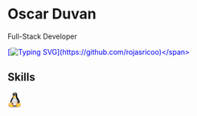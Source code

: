 
# Oscar Duvan
Full-Stack Developer

<span style="color: blue">[![Typing SVG](https://readme-typing-svg.herokuapp.com?font=Fira+Code&pause=1000&color=000000&width=435&lines=Hello!+I'm+Oscar+Duvan,+full-stack+developer.+My+skills:)](https://github.com/rojasricoo)</span>

## Skills

<svg xmlns="http://www.w3.org/2000/svg" width="27.77" height="32" viewBox="0 0 256 295"><defs><linearGradient id="logosLinuxTux0" x1="48.548%" x2="51.047%" y1="115.276%" y2="41.364%"><stop offset="0%" stop-color="#FFEED7"/><stop offset="100%" stop-color="#BDBFC2"/></linearGradient><linearGradient id="logosLinuxTux1" x1="54.407%" x2="46.175%" y1="2.404%" y2="90.542%"><stop offset="0%" stop-color="#FFF" stop-opacity=".8"/><stop offset="100%" stop-color="#FFF" stop-opacity="0"/></linearGradient><linearGradient id="logosLinuxTux2" x1="51.86%" x2="47.947%" y1="88.248%" y2="9.748%"><stop offset="0%" stop-color="#FFEED7"/><stop offset="100%" stop-color="#BDBFC2"/></linearGradient><linearGradient id="logosLinuxTux3" x1="49.925%" x2="49.924%" y1="85.49%" y2="13.811%"><stop offset="0%" stop-color="#FFEED7"/><stop offset="100%" stop-color="#BDBFC2"/></linearGradient><linearGradient id="logosLinuxTux4" x1="53.901%" x2="45.956%" y1="3.102%" y2="93.895%"><stop offset="0%" stop-color="#FFF" stop-opacity=".65"/><stop offset="100%" stop-color="#FFF" stop-opacity="0"/></linearGradient><linearGradient id="logosLinuxTux5" x1="45.593%" x2="54.811%" y1="5.475%" y2="93.524%"><stop offset="0%" stop-color="#FFF" stop-opacity=".65"/><stop offset="100%" stop-color="#FFF" stop-opacity="0"/></linearGradient><linearGradient id="logosLinuxTux6" x1="49.984%" x2="49.984%" y1="89.845%" y2="40.632%"><stop offset="0%" stop-color="#FFEED7"/><stop offset="100%" stop-color="#BDBFC2"/></linearGradient><linearGradient id="logosLinuxTux7" x1="53.505%" x2="42.746%" y1="99.975%" y2="23.545%"><stop offset="0%" stop-color="#FFEED7"/><stop offset="100%" stop-color="#BDBFC2"/></linearGradient><linearGradient id="logosLinuxTux8" x1="49.841%" x2="50.241%" y1="13.229%" y2="94.673%"><stop offset="0%" stop-color="#FFF" stop-opacity=".8"/><stop offset="100%" stop-color="#FFF" stop-opacity="0"/></linearGradient><linearGradient id="logosLinuxTux9" x1="49.927%" x2="50.727%" y1="37.327%" y2="92.782%"><stop offset="0%" stop-color="#FFF" stop-opacity=".65"/><stop offset="100%" stop-color="#FFF" stop-opacity="0"/></linearGradient><linearGradient id="logosLinuxTuxa" x1="49.876%" x2="49.876%" y1="2.299%" y2="81.204%"><stop offset="0%" stop-color="#FFF" stop-opacity=".65"/><stop offset="100%" stop-color="#FFF" stop-opacity="0"/></linearGradient><linearGradient id="logosLinuxTuxb" x1="49.833%" x2="49.824%" y1="2.272%" y2="71.799%"><stop offset="0%" stop-color="#FFF" stop-opacity=".65"/><stop offset="100%" stop-color="#FFF" stop-opacity="0"/></linearGradient><linearGradient id="logosLinuxTuxc" x1="53.467%" x2="38.949%" y1="48.921%" y2="98.1%"><stop offset="0%" stop-color="#FFA63F"/><stop offset="100%" stop-color="#FF0"/></linearGradient><linearGradient id="logosLinuxTuxd" x1="52.373%" x2="47.579%" y1="143.009%" y2="-64.622%"><stop offset="0%" stop-color="#FFEED7"/><stop offset="100%" stop-color="#BDBFC2"/></linearGradient><linearGradient id="logosLinuxTuxe" x1="30.581%" x2="65.887%" y1="34.024%" y2="89.175%"><stop offset="0%" stop-color="#FFA63F"/><stop offset="100%" stop-color="#FF0"/></linearGradient><linearGradient id="logosLinuxTuxf" x1="59.572%" x2="48.361%" y1="-17.216%" y2="66.118%"><stop offset="0%" stop-color="#FFF" stop-opacity=".65"/><stop offset="100%" stop-color="#FFF" stop-opacity="0"/></linearGradient><linearGradient id="logosLinuxTuxg" x1="47.769%" x2="51.373%" y1="1.565%" y2="104.313%"><stop offset="0%" stop-color="#FFF" stop-opacity=".65"/><stop offset="100%" stop-color="#FFF" stop-opacity="0"/></linearGradient><linearGradient id="logosLinuxTuxh" x1="43.55%" x2="57.114%" y1="4.533%" y2="92.827%"><stop offset="0%" stop-color="#FFF" stop-opacity=".65"/><stop offset="100%" stop-color="#FFF" stop-opacity="0"/></linearGradient><linearGradient id="logosLinuxTuxi" x1="49.733%" x2="50.558%" y1="17.609%" y2="99.385%"><stop offset="0%" stop-color="#FFA63F"/><stop offset="100%" stop-color="#FF0"/></linearGradient><linearGradient id="logosLinuxTuxj" x1="50.17%" x2="49.68%" y1="2.89%" y2="94.17%"><stop offset="0%" stop-color="#FFF" stop-opacity=".65"/><stop offset="100%" stop-color="#FFF" stop-opacity="0"/></linearGradient><filter id="logosLinuxTuxk" width="200%" height="200%" x="-50%" y="-50%" filterUnits="objectBoundingBox"><feOffset in="SourceAlpha" result="shadowOffsetOuter1"/><feGaussianBlur in="shadowOffsetOuter1" result="shadowBlurOuter1" stdDeviation="6.5"/></filter></defs><g fill="none"><path fill="#000" fill-opacity=".2" d="M235.125 249.359c0 17.355-52.617 31.497-117.54 31.497S.044 266.806.044 249.359c0-17.356 52.618-31.498 117.54-31.498c64.924 0 117.45 14.142 117.541 31.498" filter="url(#logosLinuxTuxk)" transform="translate(10)"/><path fill="#000" d="M63.213 215.474c-11.387-16.346-13.591-69.606 12.947-102.39C89.292 97.383 92.69 86.455 93.7 71.67c.734-16.805-11.846-66.851 35.537-70.616c48.027-3.857 45.364 43.526 45.088 68.596c-.183 21.12 15.52 33.15 26.355 49.68c19.927 30.303 18.274 82.461-3.765 110.745c-27.916 35.354-51.791 20.018-67.678 21.304c-29.752 1.745-30.762 17.54-66.024-35.905"/><path fill="url(#logosLinuxTux0)" d="M169.1 122.451c8.265 7.622 29.661 41.69-4.224 62.995c-11.937 7.438 10.653 35.721 21.488 22.039c19.193-24.61 6.98-63.913-4.591-77.963c-7.714-9.917-19.651-13.774-12.672-7.07" transform="translate(10)"/><path fill="#000" stroke="#000" stroke-width=".977" d="M176.805 117.86c13.59 11.02 38.292 49.587 2.204 74.748c-11.846 7.806 10.468 32.508 23.049 19.927c43.618-43.894-1.102-94.308-16.53-111.664c-13.774-15.151-25.987 3.49-8.723 16.989z"/><path fill="url(#logosLinuxTux1)" d="M147.245 25.02c-.459 12.581-14.325 23.51-30.946 24.52c-16.621 1.01-29.66-8.54-29.202-21.121c.46-12.581 14.326-23.509 30.947-24.519c16.62-.918 29.66 8.54 29.201 21.12" transform="translate(10)"/><path fill="url(#logosLinuxTux2)" d="M107.483 54.957c.46 8.173-3.397 15.06-8.723 15.335c-5.326.276-10.01-6.06-10.469-14.233c-.459-8.173 3.398-15.06 8.724-15.335c5.326-.276 10.01 6.06 10.468 14.233" transform="translate(10)"/><path fill="url(#logosLinuxTux3)" d="M117.125 55.6c.184 9.458 6.337 16.988 13.683 16.805c7.346-.184 13.131-7.99 12.948-17.54c-.184-9.458-6.336-16.988-13.683-16.804c-7.346.183-13.223 8.08-12.948 17.539" transform="translate(10)"/><path fill="#000" d="M133.186 57.712c-.092 5.234 2.48 9.458 5.877 9.458c3.306 0 6.153-4.224 6.245-9.366c.091-5.234-2.48-9.459-5.878-9.459c-3.397 0-6.152 4.225-6.244 9.367m-21.212.092c.459 4.316-1.194 7.989-3.582 8.356c-2.387.276-4.683-2.938-5.142-7.254c-.46-4.316 1.194-7.99 3.581-8.357c2.388-.275 4.684 2.939 5.143 7.255"/><path fill="url(#logosLinuxTux4)" d="M124.564 54.773c-.276 2.939 1.102 5.326 3.03 5.51c1.928.184 3.765-2.112 4.04-4.959c.276-2.938-1.102-5.326-3.03-5.51c-1.928-.183-3.765 2.113-4.04 4.96" transform="translate(10)"/><path fill="url(#logosLinuxTux5)" d="M99.953 55.508c.276 2.388-.734 4.5-2.203 4.683c-1.47.184-2.847-1.653-3.123-4.132c-.275-2.388.735-4.5 2.204-4.683c1.47-.184 2.847 1.744 3.122 4.132" transform="translate(10)"/><path fill="url(#logosLinuxTux6)" d="M71.027 145.684c6.52-14.785 20.386-40.772 20.662-60.883c0-15.978 47.843-19.835 51.7-3.856c3.856 15.978 13.59 39.853 19.834 51.424c6.245 11.478 24.335 48.118 5.051 80.074c-17.356 28.284-69.973 50.69-98.073-3.856c-9.55-18.917-7.806-42.333.826-62.903" transform="translate(10)"/><path fill="url(#logosLinuxTux7)" d="M65.15 134.664c-5.601 10.56-17.172 38.293 11.112 53.445c30.395 16.162 30.303 49.312-6.245 33.517c-33.425-14.233-18.641-71.902-9.274-85.676c6.06-9.642 15.243-21.488 4.407-1.286" transform="translate(10)"/><path fill="#000" stroke="#000" stroke-width="1.25" d="M79.925 122.727c-8.907 14.509-30.211 48.669-1.652 66.484c38.384 23.6 27.548 47.108-7.53 25.895c-49.404-29.568-5.97-89.257 13.774-112.03c22.59-25.529 4.316 4.683-4.592 19.65z"/><path fill="url(#logosLinuxTux8)" d="M156.428 151.285c0 16.162-15.519 37.1-42.15 36.916c-27.456.183-39.118-20.754-39.118-36.916c0-16.161 18.182-29.293 40.588-29.293c22.498.092 40.68 13.132 40.68 29.293" transform="translate(10)"/><path fill="url(#logosLinuxTux9)" d="M141.92 100.504c-.276 16.713-11.204 20.662-24.978 20.662c-13.775 0-23.784-2.48-24.978-20.662c0-11.387 11.203-17.998 24.978-17.998c13.774-.092 24.977 6.52 24.977 17.998" transform="translate(10)"/><path fill="url(#logosLinuxTuxa)" d="M58.63 126.216c9-13.682 28.008-34.711 3.582 2.939c-19.835 31.038-7.346 50.965-.918 56.474c18.549 16.53 17.814 27.64 3.214 18.917c-31.314-18.641-24.794-50.047-5.878-78.33" transform="translate(10)"/><path fill="url(#logosLinuxTuxb)" d="M188.936 131.818c-7.806-16.07-32.6-56.842 1.193-9.459c30.763 42.884 9.183 72.729 5.326 75.667c-3.856 2.939-16.804 8.908-13.04-1.469c3.858-10.377 22.958-30.028 6.52-64.74" transform="translate(10)"/><path fill="url(#logosLinuxTuxc)" stroke="#E68C3F" stroke-width="6.25" d="M51.835 258.542c-20.57-10.928-50.414 2.112-39.578-27.457c2.204-6.704-3.214-16.805.275-23.325c4.133-7.989 13.04-6.244 18.366-11.57c5.234-5.51 8.54-15.06 18.366-13.59c9.734 1.468 16.254 13.406 23.049 28.099c5.05 10.468 22.865 25.253 21.672 37.007c-1.47 17.998-21.948 21.396-42.15 10.836z" transform="translate(10)"/><path fill="url(#logosLinuxTuxd)" d="M201.608 189.119c-3.122 5.877-16.162 15.335-24.886 12.856c-8.815-2.388-12.856-15.795-11.111-25.988c1.653-11.386 11.111-12.03 23.05-6.336c12.855 6.336 16.712 11.662 12.947 19.468" transform="translate(10)"/><path fill="url(#logosLinuxTuxe)" stroke="#E68C3F" stroke-width="6.251" d="M194.445 253.49c15.06-18.273 48.578-14.508 25.988-39.577c-4.775-5.418-3.306-16.989-9.183-21.947c-6.887-6.061-14.509-1.102-21.488-4.224c-6.979-3.398-14.325-9.918-22.865-5.327c-8.54 4.684-9.459 16.805-10.285 32.783c-.735 11.479-11.203 30.671-5.602 41.231c8.081 16.346 29.11 14.142 43.435-2.938z" transform="translate(10)"/><path fill="url(#logosLinuxTuxf)" d="M187.925 229.064c23.325-34.435 5.97-34.16.092-36.823c-5.877-2.755-12.03-8.173-18.916-4.408c-6.888 3.857-7.255 13.775-7.439 26.814c-.275 9.367-8.08 25.07-3.397 33.793c5.693 10.193 19.467-4.591 29.66-19.376" transform="translate(10)"/><path fill="url(#logosLinuxTuxg)" d="M47.06 234.023c-34.895-22.59-18.55-30.303-13.315-33.885c6.336-4.591 6.428-13.407 14.233-12.58c7.806.826 12.397 10.468 17.631 22.406c3.857 8.54 17.264 19.927 16.254 29.753c-1.285 11.57-19.743 3.948-34.803-5.694" transform="translate(10)"/><path fill="#000" d="M209.588 188.843c-2.755 4.776-13.958 12.306-21.396 10.285c-7.622-1.928-11.112-12.672-9.55-20.753c1.377-9.183 9.55-9.642 19.834-5.05c10.928 4.958 14.326 9.182 11.112 15.518"/><path fill="url(#logosLinuxTuxh)" d="M192.058 186.18c-1.745 3.306-9.091 8.54-14.234 7.163c-5.142-1.377-7.713-8.815-6.887-14.417c.735-6.336 6.244-6.704 13.223-3.581c7.53 3.49 9.918 6.428 7.898 10.835" transform="translate(10)"/><path fill="url(#logosLinuxTuxi)" stroke="#E68C3F" stroke-width="3.75" d="M97.107 66.344c3.673-3.398 12.58-13.774 29.477-2.939c3.122 2.02 5.693 2.204 11.662 4.775c12.03 4.96 6.336 16.897-6.52 20.937c-5.51 1.745-10.468 8.449-20.386 7.806c-8.54-.46-10.744-6.06-15.978-9.091c-9.275-5.234-10.652-12.305-5.602-16.07c5.051-3.765 6.98-5.143 7.347-5.418z" transform="translate(10)"/><path stroke="#E68C3F" stroke-width="2.5" d="M148.43 75.986c-5.05.275-15.979 11.203-27.457 11.203c-11.479 0-18.366-10.652-20.11-10.652"/><path fill="url(#logosLinuxTuxj)" d="M102.8 65.426c1.837-1.653 7.622-6.153 15.244-1.562c1.653.919 3.306 1.929 5.693 3.306c4.867 2.847 2.48 6.98-3.398 9.55c-2.663 1.102-7.07 3.49-10.376 3.306c-3.673-.367-6.153-2.755-8.54-4.316c-4.5-2.938-4.224-5.418-2.112-7.346c1.56-1.47 3.305-2.847 3.49-2.938" transform="translate(10)"/></g></svg>
 